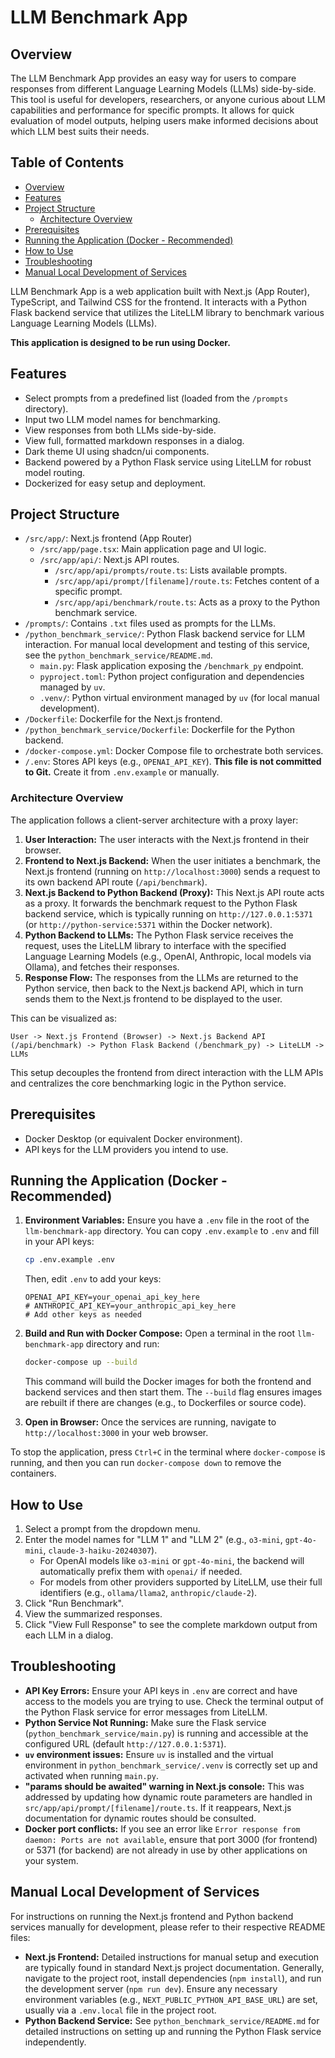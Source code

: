 # LLM Benchmark App

## Overview

The LLM Benchmark App provides an easy way for users to compare responses from different Language Learning Models (LLMs) side-by-side. This tool is useful for developers, researchers, or anyone curious about LLM capabilities and performance for specific prompts. It allows for quick evaluation of model outputs, helping users make informed decisions about which LLM best suits their needs.

## Table of Contents

-   [Overview](#overview)
-   [Features](#features)
-   [Project Structure](#project-structure)
    -   [Architecture Overview](#architecture-overview)
-   [Prerequisites](#prerequisites)
-   [Running the Application (Docker - Recommended)](#running-the-application-docker---recommended)
-   [How to Use](#how-to-use)
-   [Troubleshooting](#troubleshooting)
-   [Manual Local Development of Services](#manual-local-development-of-services)

LLM Benchmark App is a web application built with Next.js (App Router), TypeScript, and Tailwind CSS for the frontend. It interacts with a Python Flask backend service that utilizes the LiteLLM library to benchmark various Language Learning Models (LLMs).

**This application is designed to be run using Docker.**

## Features

-   Select prompts from a predefined list (loaded from the `/prompts` directory).
-   Input two LLM model names for benchmarking.
-   View responses from both LLMs side-by-side.
-   View full, formatted markdown responses in a dialog.
-   Dark theme UI using shadcn/ui components.
-   Backend powered by a Python Flask service using LiteLLM for robust model routing.
-   Dockerized for easy setup and deployment.

## Project Structure

-   `/src/app/`: Next.js frontend (App Router)
    -   `/src/app/page.tsx`: Main application page and UI logic.
    -   `/src/app/api/`: Next.js API routes.
        -   `/src/app/api/prompts/route.ts`: Lists available prompts.
        -   `/src/app/api/prompt/[filename]/route.ts`: Fetches content of a specific prompt.
        -   `/src/app/api/benchmark/route.ts`: Acts as a proxy to the Python benchmark service.
-   `/prompts/`: Contains `.txt` files used as prompts for the LLMs.
-   `/python_benchmark_service/`: Python Flask backend service for LLM interaction. For manual local development and testing of this service, see the `python_benchmark_service/README.md`.
    -   `main.py`: Flask application exposing the `/benchmark_py` endpoint.
    -   `pyproject.toml`: Python project configuration and dependencies managed by `uv`.
    -   `.venv/`: Python virtual environment managed by `uv` (for local manual development).
-   `/Dockerfile`: Dockerfile for the Next.js frontend.
-   `/python_benchmark_service/Dockerfile`: Dockerfile for the Python backend.
-   `/docker-compose.yml`: Docker Compose file to orchestrate both services.
-   `/.env`: Stores API keys (e.g., `OPENAI_API_KEY`). **This file is not committed to Git.** Create it from `.env.example` or manually.

### Architecture Overview

The application follows a client-server architecture with a proxy layer:

1.  **User Interaction:** The user interacts with the Next.js frontend in their browser.
2.  **Frontend to Next.js Backend:** When the user initiates a benchmark, the Next.js frontend (running on `http://localhost:3000`) sends a request to its own backend API route (`/api/benchmark`).
3.  **Next.js Backend to Python Backend (Proxy):** This Next.js API route acts as a proxy. It forwards the benchmark request to the Python Flask backend service, which is typically running on `http://127.0.0.1:5371` (or `http://python-service:5371` within the Docker network).
4.  **Python Backend to LLMs:** The Python Flask service receives the request, uses the LiteLLM library to interface with the specified Language Learning Models (e.g., OpenAI, Anthropic, local models via Ollama), and fetches their responses.
5.  **Response Flow:** The responses from the LLMs are returned to the Python service, then back to the Next.js backend API, which in turn sends them to the Next.js frontend to be displayed to the user.

This can be visualized as:

`User -> Next.js Frontend (Browser) -> Next.js Backend API (/api/benchmark) -> Python Flask Backend (/benchmark_py) -> LiteLLM -> LLMs`

This setup decouples the frontend from direct interaction with the LLM APIs and centralizes the core benchmarking logic in the Python service.

## Prerequisites

-   Docker Desktop (or equivalent Docker environment).
-   API keys for the LLM providers you intend to use.

## Running the Application (Docker - Recommended)

1.  **Environment Variables:**
    Ensure you have a `.env` file in the root of the `llm-benchmark-app` directory. You can copy `.env.example` to `.env` and fill in your API keys:
    ```bash
    cp .env.example .env
    ```
    Then, edit `.env` to add your keys:
    ```env
    OPENAI_API_KEY=your_openai_api_key_here
    # ANTHROPIC_API_KEY=your_anthropic_api_key_here
    # Add other keys as needed
    ```

2.  **Build and Run with Docker Compose:**
    Open a terminal in the root `llm-benchmark-app` directory and run:
    ```bash
    docker-compose up --build
    ```
    This command will build the Docker images for both the frontend and backend services and then start them. The `--build` flag ensures images are rebuilt if there are changes (e.g., to Dockerfiles or source code).

3.  **Open in Browser:**
    Once the services are running, navigate to `http://localhost:3000` in your web browser.

To stop the application, press `Ctrl+C` in the terminal where `docker-compose` is running, and then you can run `docker-compose down` to remove the containers.

## How to Use

1.  Select a prompt from the dropdown menu.
2.  Enter the model names for "LLM 1" and "LLM 2" (e.g., `o3-mini`, `gpt-4o-mini`, `claude-3-haiku-20240307`).
    -   For OpenAI models like `o3-mini` or `gpt-4o-mini`, the backend will automatically prefix them with `openai/` if needed.
    -   For models from other providers supported by LiteLLM, use their full identifiers (e.g., `ollama/llama2`, `anthropic/claude-2`).
3.  Click "Run Benchmark".
4.  View the summarized responses.
5.  Click "View Full Response" to see the complete markdown output from each LLM in a dialog.

## Troubleshooting

-   **API Key Errors:** Ensure your API keys in `.env` are correct and have access to the models you are trying to use. Check the terminal output of the Python Flask service for error messages from LiteLLM.
-   **Python Service Not Running:** Make sure the Flask service (`python_benchmark_service/main.py`) is running and accessible at the configured URL (default `http://127.0.0.1:5371`).
-   **`uv` environment issues:** Ensure `uv` is installed and the virtual environment in `python_benchmark_service/.venv` is correctly set up and activated when running `main.py`.
-   **"params should be awaited" warning in Next.js console:** This was addressed by updating how dynamic route parameters are handled in `src/app/api/prompt/[filename]/route.ts`. If it reappears, Next.js documentation for dynamic routes should be consulted.
-   **Docker port conflicts:** If you see an error like `Error response from daemon: Ports are not available`, ensure that port 3000 (for frontend) or 5371 (for backend) are not already in use by other applications on your system.

## Manual Local Development of Services

For instructions on running the Next.js frontend and Python backend services manually for development, please refer to their respective README files:

-   **Next.js Frontend:** Detailed instructions for manual setup and execution are typically found in standard Next.js project documentation. Generally, navigate to the project root, install dependencies (`npm install`), and run the development server (`npm run dev`). Ensure any necessary environment variables (e.g., `NEXT_PUBLIC_PYTHON_API_BASE_URL`) are set, usually via a `.env.local` file in the project root.
-   **Python Backend Service:** See `python_benchmark_service/README.md` for detailed instructions on setting up and running the Python Flask service independently.
